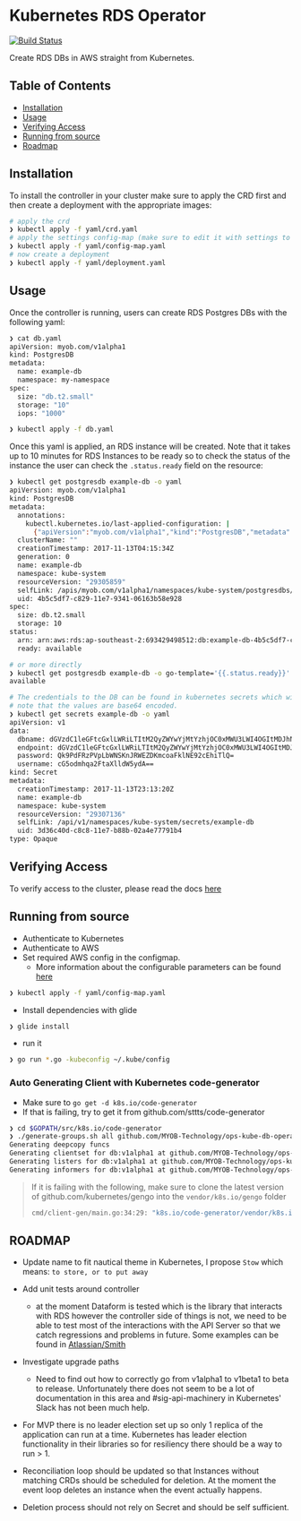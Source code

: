 # Kubernetes RDS Operator

[![Build Status](https://travis-ci.org/MYOB-Technology/ops-kube-db-operator.svg?branch=master)](https://travis-ci.org/MYOB-Technology/ops-kube-db-operator)

Create RDS DBs in AWS straight from Kubernetes.

## Table of Contents

* [Installation](#installation)
* [Usage](#usage)
* [Verifying Access](#verifying-access)
* [Running from source](#running-from-source)
* [Roadmap](#roadmap)

## Installation

To install the controller in your cluster make sure to apply the CRD first and then create a deployment with the appropriate images:

```bash
# apply the crd
❯ kubectl apply -f yaml/crd.yaml
# apply the settings config-map (make sure to edit it with settings to suit you)
❯ kubectl apply -f yaml/config-map.yaml
# now create a deployment
❯ kubectl apply -f yaml/deployment.yaml
```

## Usage

Once the controller is running, users can create RDS Postgres DBs with the following yaml:

```bash
❯ cat db.yaml
apiVersion: myob.com/v1alpha1
kind: PostgresDB
metadata:
  name: example-db
  namespace: my-namespace
spec:
  size: "db.t2.small"
  storage: "10"
  iops: "1000"

❯ kubectl apply -f db.yaml
```

Once this yaml is applied, an RDS instance will be created. Note that it takes up to 10 minutes for RDS Instances to be ready so to check the status of the instance the user can check the `.status.ready` field on the resource:

```bash
❯ kubectl get postgresdb example-db -o yaml
apiVersion: myob.com/v1alpha1
kind: PostgresDB
metadata:
  annotations:
    kubectl.kubernetes.io/last-applied-configuration: |
      {"apiVersion":"myob.com/v1alpha1","kind":"PostgresDB","metadata":{"annotations":{},"name":"example-db","namespace":"kube-system"},"spec":{"size":"db.t2.small","storage":"10"}}
  clusterName: ""
  creationTimestamp: 2017-11-13T04:15:34Z
  generation: 0
  name: example-db
  namespace: kube-system
  resourceVersion: "29305859"
  selfLink: /apis/myob.com/v1alpha1/namespaces/kube-system/postgresdbs/example-db
  uid: 4b5c5df7-c829-11e7-9341-06163b58e928
spec:
  size: db.t2.small
  storage: 10
status:
  arn: arn:aws:rds:ap-southeast-2:693429498512:db:example-db-4b5c5df7-c829-11e7-9341-06163b58e928
  ready: available

# or more directly
❯ kubectl get postgresdb example-db -o go-template='{{.status.ready}}'
available

# The credentials to the DB can be found in kubernetes secrets which will be created for you
# note that the values are base64 encoded.
❯ kubectl get secrets example-db -o yaml
apiVersion: v1
data:
  dbname: dGVzdC1leGFtcGxlLWRiLTItM2QyZWYwYjMtYzhjOC0xMWU3LWI4OGItMDJhNGU3Nzc5MWI0
  endpoint: dGVzdC1leGFtcGxlLWRiLTItM2QyZWYwYjMtYzhjOC0xMWU3LWI4OGItMDJhNGU3Nzc5MWI0LmNidWp2Y2R5MGh3aC5hcC1zb3V0aGVhc3QtMi5yZHMuYW1hem9uYXdzLmNvbTo1NDMy
  password: Qk9PdFRzPVpLbWNSKnJRWEZDKmcoaFklNE92cEhiTlQ=
  username: cG5odmhqa2FtaXlldW5ydA==
kind: Secret
metadata:
  creationTimestamp: 2017-11-13T23:13:20Z
  name: example-db
  namespace: kube-system
  resourceVersion: "29307136"
  selfLink: /api/v1/namespaces/kube-system/secrets/example-db
  uid: 3d36c40d-c8c8-11e7-b88b-02a4e77791b4
type: Opaque
```

## Verifying Access

To verify access to the cluster, please read the docs [here](docs/ACCESS.md)

## Running from source

* Authenticate to Kubernetes
* Authenticate to AWS
* Set required AWS config in the configmap.
  * More information about the configurable parameters can be found [here](docs/CONFIGURATION.md)

```bash
❯ kubectl apply -f yaml/config-map.yaml
```

* Install dependencies with glide

```bash
❯ glide install
```

* run it

```bash
❯ go run *.go -kubeconfig ~/.kube/config
```

### Auto Generating Client with Kubernetes code-generator

* Make sure to `go get -d k8s.io/code-generator`
* If that is failing, try to get it from github.com/sttts/code-generator

```bash
❯ cd $GOPATH/src/k8s.io/code-generator
❯ ./generate-groups.sh all github.com/MYOB-Technology/ops-kube-db-operator/pkg/client github.com/MYOB-Technology/ops-kube-db-operator/pkg/apis "db:v1alpha1" --go-header-file ./hack/boilerplate.go.txt
Generating deepcopy funcs
Generating clientset for db:v1alpha1 at github.com/MYOB-Technology/ops-kube-db-operator/pkg/client/clientset
Generating listers for db:v1alpha1 at github.com/MYOB-Technology/ops-kube-db-operator/pkg/client/listers
Generating informers for db:v1alpha1 at github.com/MYOB-Technology/ops-kube-db-operator/pkg/client/informers
```

> If it is failing with the following, make sure to clone the latest version of github.com/kubernetes/gengo into the `vendor/k8s.io/gengo` folder
>
> ```bash
> cmd/client-gen/main.go:34:29: "k8s.io/code-generator/vendor/k8s.io/gengo/args".Default().WithoutDefaultFlagParsing undefined (type *"k8s.io/code-generator/vendor/k8s.io/gengo/args".GeneratorArgs has no field or method WithoutDefaultFlagParsing)
> ```

## ROADMAP

* Update name to fit nautical theme in Kubernetes, I propose `Stow` which means: `to store, or to put away`

* Add unit tests around controller
  * at the moment Dataform is tested which is the library that interacts with RDS however the controller side of things is not, we need to be able to test most of the interactions with the API Server so that we catch regressions and problems in future. Some examples can be found in [Atlassian/Smith](https://github.com/atlassian/smith/blob/9b053cff9f69b1a3c75d18c43d0673dcdc76e015/pkg/controller/controller_test.go)

* Investigate upgrade paths
  * Need to find out how to correctly go from v1alpha1 to v1beta1 to beta to release. Unfortunately there does not seem to be a lot of documentation in this area and #sig-api-machinery in Kubernetes' Slack has not been much help.

* For MVP there is no leader election set up so only 1 replica of the application can run at a time. Kubernetes has leader election functionality in their libraries so for resiliency there should be a way to run > 1.

* Reconciliation loop should be updated so that Instances without matching CRDs should be scheduled for deletion. At the moment the event loop deletes an instance when the event actually happens.

* Deletion process should not rely on Secret and should be self sufficient.
